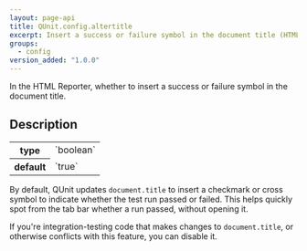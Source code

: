 ```yaml
---
layout: page-api
title: QUnit.config.altertitle
excerpt: Insert a success or failure symbol in the document title (HTML Reporter).
groups:
  - config
version_added: "1.0.0"
---
```


In the HTML Reporter, whether to insert a success or failure symbol in the document title.

## Description

<table>
<tr>
  <th>type</th>
  <td markdown="span">`boolean`</td>
</tr>
<tr>
  <th>default</th>
  <td markdown="span">`true`</td>
</tr>
</table>

By default, QUnit updates `document.title` to insert a checkmark or cross symbol to indicate whether the test run passed or failed. This helps quickly spot from the tab bar whether a run passed, without opening it.

If you're integration-testing code that makes changes to `document.title`, or otherwise conflicts with this feature, you can disable it.
